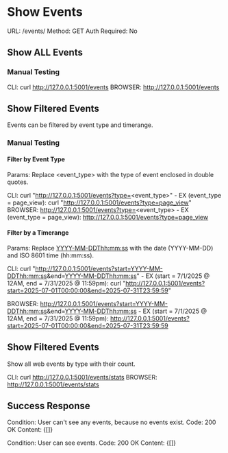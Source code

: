 # Show Events
URL: /events/
Method: GET
Auth Required: No

## Show ALL Events
### Manual Testing
CLI: curl http://127.0.0.1:5001/events
BROWSER: http://127.0.0.1:5001/events

## Show Filtered Events 
Events can be filtered by event type and timerange.

### Manual Testing
#### Filter by Event Type
Params: Replace <event_type> with the type of event enclosed in double quotes.

CLI: curl "http://127.0.0.1:5001/events?type=<event_type>"
    - EX (event_type = page_view): curl "http://127.0.0.1:5001/events?type=page_view"
BROWSER: http://127.0.0.1:5001/events?type=<event_type>
    - EX (event_type = page_view): http://127.0.0.1:5001/events?type=page_view

#### Filter by a Timerange
Params: Replace <YYYY-MM-DDThh:mm:ss> with the date (YYYY-MM-DD) and ISO 8601 time (hh:mm:ss).

CLI: curl "http://127.0.0.1:5001/events?start=<YYYY-MM-DDThh:mm:ss>&end=<YYYY-MM-DDThh:mm:ss>"
    - EX (start = 7/1/2025 @ 12AM, end = 7/31/2025 @ 11:59pm): curl "http://127.0.0.1:5001/events?start=2025-07-01T00:00:00&end=2025-07-31T23:59:59"

BROWSER: http://127.0.0.1:5001/events?start=<YYYY-MM-DDThh:mm:ss>&end=<YYYY-MM-DDThh:mm:ss>
    - EX (start = 7/1/2025 @ 12AM, end = 7/31/2025 @ 11:59pm): http://127.0.0.1:5001/events?start=2025-07-01T00:00:00&end=2025-07-31T23:59:59

## Show Filtered Events 
Show all web events by type with their count.

CLI: curl http://127.0.0.1:5001/events/stats
BROWSER: http://127.0.0.1:5001/events/stats

## Success Response
Condition: User can't see any events, because no events exist.
Code: 200 OK
Content: {[]}

Condition: User can see events.
Code: 200 OK
Content: {[]}